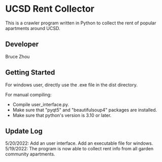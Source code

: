 # UCSD Rent Collector
This is a crawler program written in Python to collect the rent of popular apartments around UCSD.

## Developer
Bruce Zhou

## Getting Started
For windows user, directly use the .exe file in the dist directory.  
  
For manual compiling:
* Compile user_interface.py.  
* Make sure that "pyqt5" and "beautifulsoup4" packages are installed.  
* Make sure that python's version is 3.10 or later.

## Update Log
5/20/2022: Add an user interface. Add an executable file for windows.  
5/19/2022: The program is now able to collect rent info from all garden community apartments.
